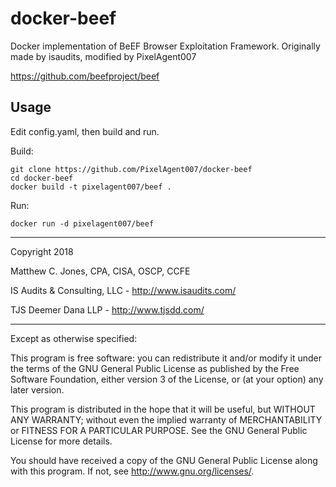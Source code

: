 # docker-beef

Docker implementation of BeEF Browser Exploitation Framework.
Originally made by isaudits, modified by PixelAgent007

https://github.com/beefproject/beef

## Usage
Edit config.yaml, then build and run.

Build:
    
    git clone https://github.com/PixelAgent007/docker-beef
    cd docker-beef
    docker build -t pixelagent007/beef .
    
Run:

    docker run -d pixelagent007/beef


--------------------------------------------------------------------------------

Copyright 2018

Matthew C. Jones, CPA, CISA, OSCP, CCFE

IS Audits & Consulting, LLC - <http://www.isaudits.com/>

TJS Deemer Dana LLP - <http://www.tjsdd.com/>

--------------------------------------------------------------------------------

Except as otherwise specified:

This program is free software: you can redistribute it and/or modify it under
the terms of the GNU General Public License as published by the Free Software
Foundation, either version 3 of the License, or (at your option) any later
version.

This program is distributed in the hope that it will be useful, but WITHOUT ANY
WARRANTY; without even the implied warranty of MERCHANTABILITY or FITNESS FOR A
PARTICULAR PURPOSE. See the GNU General Public License for more details.

You should have received a copy of the GNU General Public License along with
this program. If not, see <http://www.gnu.org/licenses/>.
